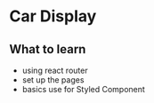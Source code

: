# Car Display

## What to learn

* using react router
* set up the pages
* basics use for Styled Component




